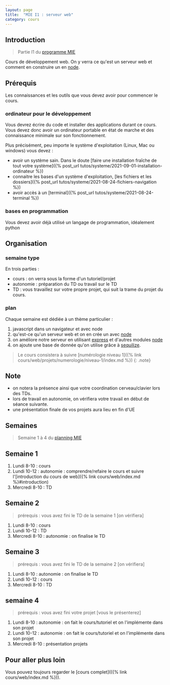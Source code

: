 ```yaml
---
layout: page
title:  "MIE I1 : serveur web"
category: cours
---
```


## Introduction

> Partie I1 du [programme MIE](https://docs.google.com/document/d/19BjB7vXDtT0gcqS45Z7Ai_G1_S0hFj-Cqv2f78YUy9M)

Cours de développement web. On y verra ce qu'est un serveur web et comment en construire un en [node](https://nodejs.org/en/).

## Prérequis

Les connaissances et les outils que vous devez avoir pour commencer le cours.

### ordinateur pour le développement

Vous devrez écrire du code et installer des applications durant ce cours. Vous devez donc avoir un ordinateur portable en état de marche et des connaissance minimale sur son fonctionnement.

Plus précisément, peu importe le système d'exploitation (Linux, Mac ou windows) vous devez :

* avoir un système sain. Dans le doute [faire une installation fraîche de tout votre système]({% post_url tutos/systeme/2021-09-01-installation-ordinateur %})
* connaitre les bases d'un système d'exploitation, [les fichiers et les dossiers]({% post_url tutos/systeme/2021-08-24-fichiers-navigation %})
* avoir accès à un [terminal]({% post_url tutos/systeme/2021-08-24-terminal %})

### bases en programmation

Vous devez avoir déjà utilisé un langage de programmation, idéalement python

## Organisation

### semaine type

En trois parties :

* cours  : on verra sous la forme d'un tutoriel/projet
* autonomie : préparation du TD ou travail sur le TD
* TD : vous travaillez sur votre propre projet, qui suit la trame du projet du cours.

### plan

Chaque semaine est dédiée à un thème particulier :

1. javascript dans un navigateur et avec node
2. qu'est-ce qu'un serveur web et on en crée un avec [node](https://nodejs.org/en/)
3. on améliore notre serveur en utilisant [express](https://expressjs.com/fr/) et d'autres modules [node](https://nodejs.org/en/)
4. on ajoute une base de donnée qu'on utilise grâce à [sequilize](https://sequelize.org/).

> Le cours consistera à suivre [numérologie niveau 1]({% link cours/web/projets/numerologie/niveau-1/index.md %})
{: .note}

## Note

* on notera la présence ainsi que votre coordination cerveau/clavier lors des TDs.
* lors de travail en autonomie, on vérifiera votre travail en début de séance suivante.
* une présentation finale de vos projets aura lieu en fin d'UE

## Semaines

> Semaine 1 à 4 du [planning MIE](https://docs.google.com/spreadsheets/d/1XwjeAgwijaYZJEHFg-t_RHMXgi2Qa3d1)

## Semaine 1

1. Lundi 8-10 : cours
2. Lundi 10-12 : autonomie : comprendre/refaire le cours et suivre l'[introduction du cours de web]({% link cours/web/index.md %}#introduction)
3. Mercredi 8-10 : TD

## Semaine 2

> prérequis : vous avez fini le TD de la semaine 1 [on vérifiera]

1. Lundi 8-10 : cours
2. Lundi 10-12 : TD
3. Mercredi 8-10 : autonomie : on finalise le TD

## Semaine 3

> prérequis : vous avez fini le TD de la semaine 2 [on vérifiera]

1. Lundi 8-10 : autonomie : on finalise le TD
2. Lundi 10-12 : cours
3. Mercredi 8-10 : TD

## semaine 4

> prérequis : vous avez fini votre projet [vous le présenterez]

1. Lundi 8-10 : autonomie : on fait le cours/tutoriel et on l'implémente dans son projet
2. Lundi 10-12 : autonomie : on fait le cours/tutoriel et on l'implémente dans son projet
3. Mercredi 8-10 : présentation projets

## Pour aller plus loin

Vous pouvez toujours regarder le [cours complet](({% link cours/web/index.md %})).
